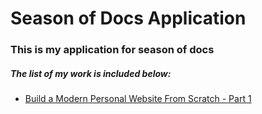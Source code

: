 # Season of Docs Application 
### This is my application for season of docs 
##### The list of my work is included below:
* [Build a Modern Personal Website From Scratch - Part 1](https://medium.com/@tiisetsomphuthi/build-a-modern-personal-website-from-scratch-part-1-24323085624)
